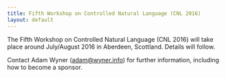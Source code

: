```yaml
---
title: Fifth Workshop on Controlled Natural Language (CNL 2016)
layout: default
---
```


The Fifth Workshop on Controlled Natural Language (CNL 2016) will take place
around July/August 2016 in Aberdeen, Scottland. Details will follow.

Contact Adam Wyner (adam@wyner.info) for further information, including how to
become a sponsor.

